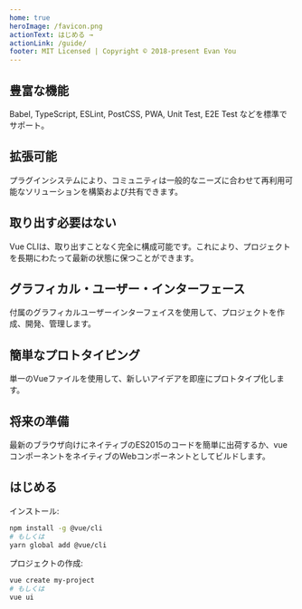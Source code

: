 ```yaml
---
home: true
heroImage: /favicon.png
actionText: はじめる →
actionLink: /guide/
footer: MIT Licensed | Copyright © 2018-present Evan You
---
```


<div class="features">
  <div class="feature">
    <h2>豊富な機能</h2>
    <p>Babel, TypeScript, ESLint, PostCSS, PWA, Unit Test, E2E Test などを標準でサポート。</p>
  </div>
  <div class="feature">
    <h2>拡張可能</h2>
    <p>プラグインシステムにより、コミュニティは一般的なニーズに合わせて再利用可能なソリューションを構築および共有できます。</p>
  </div>
  <div class="feature">
    <h2>取り出す必要はない</h2>
    <p>Vue CLIは、取り出すことなく完全に構成可能です。これにより、プロジェクトを長期にわたって最新の状態に保つことができます。</p>
  </div>
  <div class="feature">
    <h2>グラフィカル・ユーザー・インターフェース</h2>
    <p>付属のグラフィカルユーザーインターフェイスを使用して、プロジェクトを作成、開発、管理します。</p>
  </div>
  <div class="feature">
    <h2>簡単なプロトタイピング</h2>
    <p>単一のVueファイルを使用して、新しいアイデアを即座にプロトタイプ化します。</p>
  </div>
  <div class="feature">
    <h2>将来の準備</h2>
    <p>最新のブラウザ向けにネイティブのES2015のコードを簡単に出荷するか、vueコンポーネントをネイティブのWebコンポーネントとしてビルドします。</p>
  </div>
</div>

## はじめる

インストール:

``` bash
npm install -g @vue/cli
# もしくは
yarn global add @vue/cli
```

プロジェクトの作成:

``` bash
vue create my-project
# もしくは
vue ui
```
